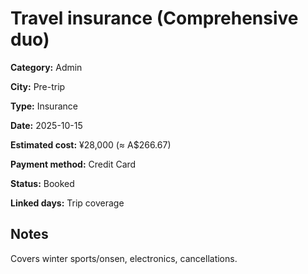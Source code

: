 # Travel insurance (Comprehensive duo)

**Category:** Admin

**City:** Pre-trip

**Type:** Insurance

**Date:** 2025-10-15

**Estimated cost:** ¥28,000 (≈ A$266.67)

**Payment method:** Credit Card

**Status:** Booked

**Linked days:** Trip coverage

## Notes
Covers winter sports/onsen, electronics, cancellations.
